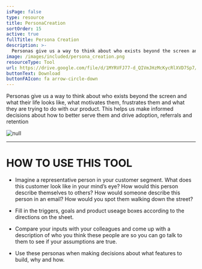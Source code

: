 ```yaml
---
isPage: false
type: resource
title: PersonaCreation
sortOrder: 15
active: true
fullTitle: Persona Creation
description: >-
  Personas give us a way to think about who exists beyond the screen and what their life looks like, what motivates them, frustrates them and what they are trying to do with our product.
image: /images/included/persona_creation.png
resourceType: Tool
url: https://drive.google.com/file/d/1MYRVFJ77-d_QIVmJHzMcKycRlXVD7Sp7/view
buttonText: Download
buttonFAIcon: fa arrow-circle-down
---
```

Personas give us a way to think about who exists beyond the screen and what their life looks like, what motivates them, frustrates them and what they are trying to do with our product. This helps us make informed decisions about how to better serve them and drive adoption, referrals and retention

![null](/images/persona_screen.png#center)
*****

# HOW TO USE THIS TOOL

* Imagine a representative person in your customer segment. What does this customer look like in your mind’s eye? How would this person describe themselves to others? How would someone describe this person in an email? How would you spot them walking down the street?

* Fill in the triggers, goals and product useage boxes according to the directions on the sheet.

* Compare your inputs with your colleagues and come up with a description of who you think these people are so you can go talk to them to see if your assumptions are true.

* Use these personas when making decisions about what features to build, why and how.
